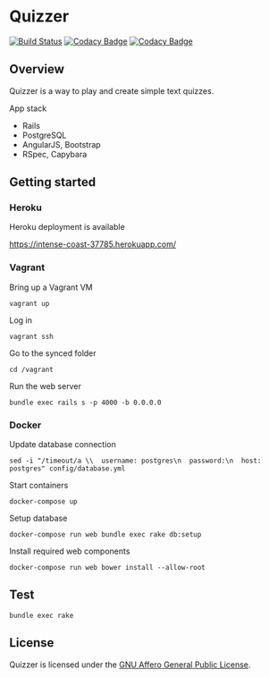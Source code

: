 # Quizzer
[![Build Status](https://travis-ci.org/nmuzychuk/quizzer.svg?branch=master)](https://travis-ci.org/nmuzychuk/quizzer)
[![Codacy Badge](https://api.codacy.com/project/badge/Grade/5c39734cbc9d468e90f7fbdbce62218b)](https://www.codacy.com/app/nmuzychuk/quizzer)
[![Codacy Badge](https://api.codacy.com/project/badge/Coverage/5c39734cbc9d468e90f7fbdbce62218b)](https://www.codacy.com/app/nmuzychuk/quizzer)

## Overview
Quizzer is a way to play and create simple text quizzes.

App stack
- Rails
- PostgreSQL
- AngularJS, Bootstrap
- RSpec, Capybara

## Getting started

### Heroku
Heroku deployment is available

https://intense-coast-37785.herokuapp.com/

### Vagrant
Bring up a Vagrant VM
```
vagrant up
```
Log in
```
vagrant ssh
```
Go to the synced folder
```
cd /vagrant
```

Run the web server
```
bundle exec rails s -p 4000 -b 0.0.0.0
```

### Docker
Update database connection
```
sed -i "/timeout/a \\  username: postgres\n  password:\n  host: postgres" config/database.yml
```

Start containers
```
docker-compose up
```

Setup database
```
docker-compose run web bundle exec rake db:setup
```

Install required web components
```
docker-compose run web bower install --allow-root
```

## Test
```
bundle exec rake
```

## License
Quizzer is licensed under the [GNU Affero General Public License](LICENSE).
